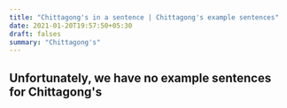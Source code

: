 ```yaml
---
title: "Chittagong's in a sentence | Chittagong's example sentences"
date: 2021-01-20T19:57:50+05:30
draft: falses
summary: "Chittagong's"
---
```

## Unfortunately, we have no example sentences for Chittagong's                 
